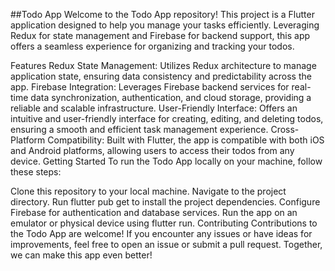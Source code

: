 ##Todo App
Welcome to the Todo App repository! This project is a Flutter application designed to help you manage your tasks efficiently. Leveraging Redux for state management and Firebase for backend support, this app offers a seamless experience for organizing and tracking your todos.

Features
Redux State Management: Utilizes Redux architecture to manage application state, ensuring data consistency and predictability across the app.
Firebase Integration: Leverages Firebase backend services for real-time data synchronization, authentication, and cloud storage, providing a reliable and scalable infrastructure.
User-Friendly Interface: Offers an intuitive and user-friendly interface for creating, editing, and deleting todos, ensuring a smooth and efficient task management experience.
Cross-Platform Compatibility: Built with Flutter, the app is compatible with both iOS and Android platforms, allowing users to access their todos from any device.
Getting Started
To run the Todo App locally on your machine, follow these steps:

Clone this repository to your local machine.
Navigate to the project directory.
Run flutter pub get to install the project dependencies.
Configure Firebase for authentication and database services.
Run the app on an emulator or physical device using flutter run.
Contributing
Contributions to the Todo App are welcome! If you encounter any issues or have ideas for improvements, feel free to open an issue or submit a pull request. Together, we can make this app even better!
